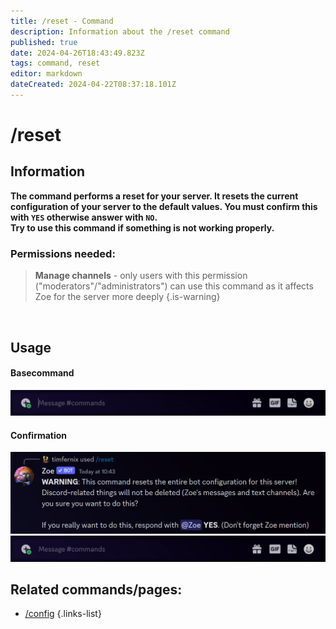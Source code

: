 ```yaml
---
title: /reset - Command
description: Information about the /reset command
published: true
date: 2024-04-26T18:43:49.823Z
tags: command, reset
editor: markdown
dateCreated: 2024-04-22T08:37:18.101Z
---
```


# /reset
## Information
**The command performs a reset for your server. It resets the current configuration of your server to the default values.
You must confirm this with `YES` otherwise answer with `NO`. <br>
Try to use this command if something is not working properly.**
<br>

### Permissions needed:
>**Manage channels** - only users with this permission ("moderators"/"administrators") can use this command as it affects Zoe for the server more deeply {.is-warning}

<br>

## Usage
#### Basecommand
![](/en_/en_reset_command.gif)
 <br>
 
#### Confirmation
![](/en_/en_reset_command_3.png)
![](/en_/en_reset_command_2.gif)
<br>
 
## Related commands/pages:

- [/config](/en/commands/administrative/config/)
{.links-list}